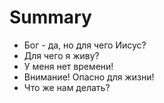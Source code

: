 # Summary

* Бог - да, но для чего Иисус?
* Для чего я живу?
* У меня нет времени!
* Внимание! Опасно для жизни!
* Что же нам делать?


